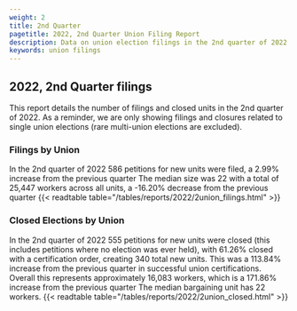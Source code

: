 ```yaml
---
weight: 2
title: 2nd Quarter
pagetitle: 2022, 2nd Quarter Union Filing Report
description: Data on union election filings in the 2nd quarter of 2022
keywords: union filings
---
```


## 2022, 2nd Quarter filings

This report details the number of filings and closed units in the 2nd quarter of 2022. As a reminder, we are only showing filings and closures related to single union elections (rare multi-union elections are excluded).

### Filings by Union
In the 2nd quarter of 2022 586 petitions for new units were filed, a 2.99% increase from the previous quarter The median size was 22 with a total of 25,447 workers across all units, a -16.20% decrease from the previous quarter
{{< readtable table="/tables/reports/2022/2union_filings.html" >}}

### Closed Elections by Union
In the 2nd quarter of 2022 555 petitions for new units were closed (this includes petitions where no election was ever held), with 61.26% closed with a certification order, creating 340 total new units. This was a 113.84% increase from the previous quarter in successful union certifications. Overall this represents approximately 16,083 workers, which is a 171.86% increase from the previous quarter The median bargaining unit has 22 workers.
{{< readtable table="/tables/reports/2022/2union_closed.html" >}}
